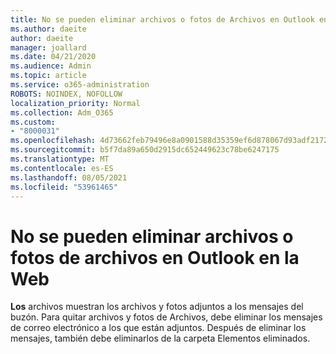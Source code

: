 ```yaml
---
title: No se pueden eliminar archivos o fotos de Archivos en Outlook en la Web
ms.author: daeite
author: daeite
manager: joallard
ms.date: 04/21/2020
ms.audience: Admin
ms.topic: article
ms.service: o365-administration
ROBOTS: NOINDEX, NOFOLLOW
localization_priority: Normal
ms.collection: Adm_O365
ms.custom:
- "8000031"
ms.openlocfilehash: 4d73662feb79496e8a0901588d35359ef6d878067d93adf2172504e4d96af1cc
ms.sourcegitcommit: b5f7da89a650d2915dc652449623c78be6247175
ms.translationtype: MT
ms.contentlocale: es-ES
ms.lasthandoff: 08/05/2021
ms.locfileid: "53961465"
---
```

# <a name="cant-delete-files-or-photos-from-files-in-outlook-on-the-web"></a>No se pueden eliminar archivos o fotos de archivos en Outlook en la Web

**Los** archivos muestran los archivos y fotos adjuntos a los mensajes del buzón. Para quitar archivos y fotos de Archivos, debe eliminar los mensajes de correo electrónico a los que están adjuntos. Después de eliminar los mensajes, también debe eliminarlos de la carpeta Elementos eliminados.